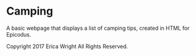 # Camping

A basic webpage that displays a list of camping tips, created in HTML for Epicodus.

Copyright 2017 Erica Wright All Rights Reserved.
